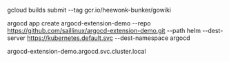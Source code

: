 gcloud builds submit --tag gcr.io/heewonk-bunker/gowiki

argocd app create argocd-extension-demo --repo https://github.com/saillinux/argocd-extension-demo.git --path helm --dest-server https://kubernetes.default.svc --dest-namespace argocd

argocd-extension-demo.argocd.svc.cluster.local
